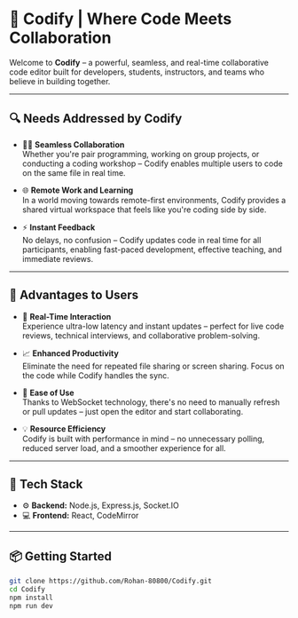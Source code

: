 # 🚀 Codify | Where Code Meets Collaboration

Welcome to **Codify** – a powerful, seamless, and real-time collaborative code editor built for developers, students, instructors, and teams who believe in building together.

---

## 🔍 Needs Addressed by Codify

- 👯‍♀️ **Seamless Collaboration**  
  Whether you're pair programming, working on group projects, or conducting a coding workshop – Codify enables multiple users to code on the same file in real time.

- 🌐 **Remote Work and Learning**  
  In a world moving towards remote-first environments, Codify provides a shared virtual workspace that feels like you're coding side by side.

- ⚡ **Instant Feedback**  
  No delays, no confusion – Codify updates code in real time for all participants, enabling fast-paced development, effective teaching, and immediate reviews.

---

## 🎯 Advantages to Users

- 💬 **Real-Time Interaction**  
  Experience ultra-low latency and instant updates – perfect for live code reviews, technical interviews, and collaborative problem-solving.

- 📈 **Enhanced Productivity**  
  Eliminate the need for repeated file sharing or screen sharing. Focus on the code while Codify handles the sync.

- 🧠 **Ease of Use**  
  Thanks to WebSocket technology, there's no need to manually refresh or pull updates – just open the editor and start collaborating.

- 💡 **Resource Efficiency**  
  Codify is built with performance in mind – no unnecessary polling, reduced server load, and a smoother experience for all.

---

## 🔧 Tech Stack

- ⚙️ **Backend:** Node.js, Express.js, Socket.IO  
- 💻 **Frontend:** React, CodeMirror  

---

## 📦 Getting Started

```bash
git clone https://github.com/Rohan-80800/Codify.git
cd Codify
npm install
npm run dev
